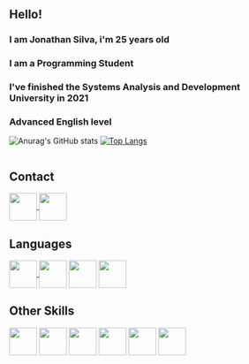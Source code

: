 ## Hello!
### I am Jonathan Silva, i'm 25 years old
### I am a Programming Student
### I've finished the Systems Analysis and Development University in 2021
### Advanced English level



<div>


![Anurag's GitHub stats](https://github-readme-stats.vercel.app/api?username=JohnSilva98&show_icons=true&theme=dark)
[![Top Langs](https://github-readme-stats.vercel.app/api/top-langs/?username=JohnSilva98&hide=TeX&layout=donut)](https://github.com/anuraghazra/github-readme-stats)



<p>
  <img scr="https://wakatime.com/share/@SilvaJohn/19c5b0cc-36b1-4ff6-83de-c7c7b500965b.svg">
</p>






</div>

## Contact
<a href = "https://br.linkedin.com/in/jonathansilva98">

<img src = "https://cdn.jsdelivr.net/gh/devicons/devicon/icons/linkedin/linkedin-original.svg" align="center" height="50" widht="60">
</img>
</a>

<a href = "https://www.facebook.com/johnjohnsons2">
<img src = "https://cdn.jsdelivr.net/gh/devicons/devicon/icons/facebook/facebook-original.svg" align="center" height="50" widht="60">
</img>
</a>
</div>

## Languages
<div>
<a href="https://github.com/JohnSilva98/Internet-Banking"><img src = "https://cdn.jsdelivr.net/gh/devicons/devicon/icons/csharp/csharp-original.svg" align="center" height="50" width="50" color=white>
</img>
</a>
<img src = "https://cdn.jsdelivr.net/gh/devicons/devicon/icons/microsoftsqlserver/microsoftsqlserver-plain-wordmark.svg" align="center" height="50" width="50">
</img>

<img src = "https://cdn.jsdelivr.net/gh/devicons/devicon/icons/java/java-original.svg" align="center" height="50" width="50">
</img>
<img src = "https://cdn.jsdelivr.net/gh/devicons/devicon/icons/python/python-original.svg" align="center" height="50" width="50">
</img>

## Other Skills
<img src = "https://cdn.jsdelivr.net/gh/devicons/devicon/icons/windows8/windows8-original.svg" align="center" height="50" width="50">
</img>

<img src = "https://cdn.jsdelivr.net/gh/devicons/devicon/icons/ubuntu/ubuntu-plain.svg" align="center" height="50" width="50">
</img>

<img src = "https://cdn.jsdelivr.net/gh/devicons/devicon/icons/premierepro/premierepro-original.svg" align="center" height="50" width="50">
</img>

<img src = "https://cdn.jsdelivr.net/gh/devicons/devicon/icons/photoshop/photoshop-plain.svg" align="center" height="50" width="50">
</img>

<img src = "https://cdn.jsdelivr.net/gh/devicons/devicon/icons/illustrator/illustrator-plain.svg" align="center" height="50" width="50">
</img>

<img src = "https://cdn.jsdelivr.net/gh/devicons/devicon/icons/raspberrypi/raspberrypi-original.svg" align="center" height="50" width="50">
</img>
</div>
